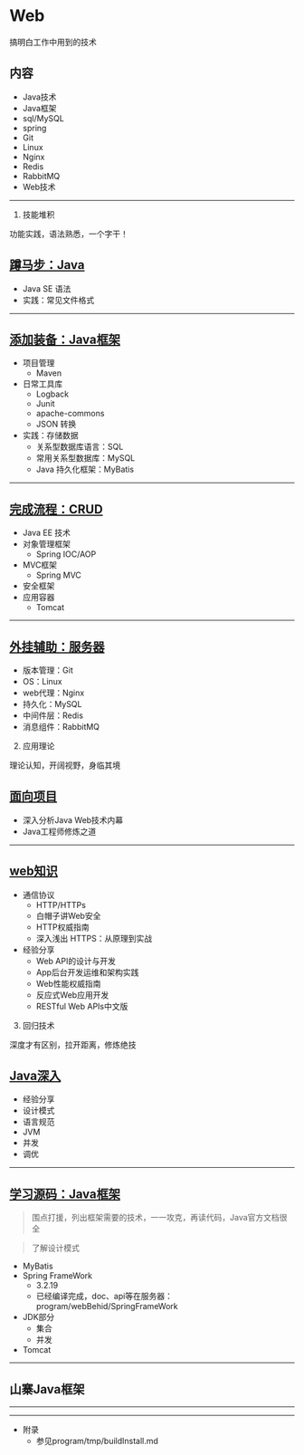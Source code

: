 #   Web

搞明白工作中用到的技术

##  内容
-   Java技术
-   Java框架
-   sql/MySQL
-   spring
-   Git
-   Linux
-   Nginx
-   Redis
-   RabbitMQ
-   Web技术

----

1.  技能堆积

功能实践，语法熟悉，一个字干！

##  [蹲马步：Java](../Java/README.md)
-   Java SE 语法
-   实践：常见文件格式

----

##  [添加装备：Java框架](../Java/framework/README.md)

-   项目管理
    -   Maven
-   日常工具库
    -   Logback
    -   Junit
    -   apache-commons
    -   JSON 转换
-   实践：存储数据
    -   关系型数据库语言：SQL
    -   常用关系型数据库：MySQL
    -   Java 持久化框架：MyBatis

----

##  [完成流程：CRUD](crud.md)
-   Java EE 技术
-   对象管理框架
    -   Spring IOC/AOP
-   MVC框架
    -   Spring MVC
-   安全框架
-   应用容器
    -   Tomcat

----

##  [外挂辅助：服务器](service.md)

-   版本管理：Git
-   OS：Linux
-   web代理：Nginx
-   持久化：MySQL
-   中间件层：Redis
-   消息组件：RabbitMQ


2.  应用理论

理论认知，开阔视野，身临其境

##  [面向项目](project/README.md)
-   深入分析Java Web技术内幕
-   Java⼯程师修炼之道

----

##  [web知识](wtechnology/README.md)

-   通信协议
    -   HTTP/HTTPs
    -   ⽩帽⼦讲Web安全
    -   HTTP权威指南
    -   深⼊浅出 HTTPS：从原理到实战
-   经验分享
    -   Web API的设计与开发
    -   App后台开发运维和架构实践
    -   Web性能权威指南
    -   反应式Web应⽤开发
    -   RESTful Web APIs中⽂版

3.  回归技术

深度才有区别，拉开距离，修炼绝技

##  [Java深入](Java.md)
-   经验分享
-   设计模式
-   语言规范
-   JVM
-   并发
-   调优

----

##  [学习源码：Java框架](Jframework/README.md)

> 围点打援，列出框架需要的技术，一一攻克，再读代码，Java官方文档很全

> 了解设计模式

-   MyBatis
-   Spring FrameWork
    -   3.2.19 
    -   已经编译完成，doc、api等在服务器：program/webBehid/SpringFrameWork
-   JDK部分
    -   集合
    -   并发
-   Tomcat

----

##  山寨Java框架


----

----

-   附录
    -   参见program/tmp/buildInstall.md
